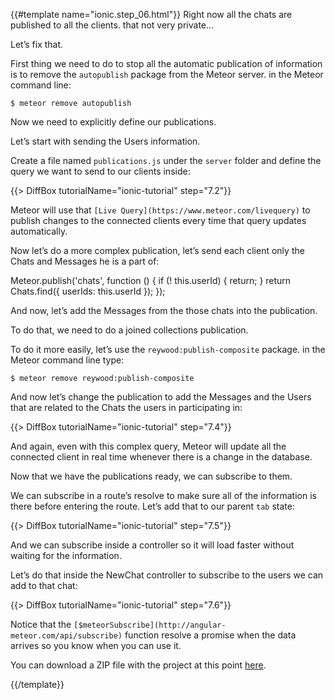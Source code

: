 {{#template name="ionic.step_06.html"}}
Right now all the chats are published to all the clients. that not very private…

Let’s fix that.

First thing we need to do to stop all the automatic publication of information is to remove the `autopublish` package from the Meteor server. in the Meteor command line:

    $ meteor remove autopublish

Now we need to explicitly define our publications.

Let’s start with sending the Users information.

Create a file named `publications.js` under the `server` folder and define the query we want to send to our clients inside:

{{> DiffBox tutorialName="ionic-tutorial" step="7.2"}}

Meteor will use that `[Live Query](https://www.meteor.com/livequery)` to publish changes to the connected clients every time that query updates automatically.

Now let’s do a more complex publication, let’s send each client only the Chats and Messages he is a part of:

  Meteor.publish('chats', function () {
       if (! this.userId) {
         return;
       }
       return Chats.find({ userIds: this.userId });
  });

And now, let’s add the Messages from the those chats into the publication.

To do that, we need to do a joined collections publication.

To do it more easily, let’s use the `reywood:publish-composite` package.  in the Meteor command line type:

    $ meteor remove reywood:publish-composite

And now let’s change the publication to add the Messages and the Users that are related to the Chats the users in participating in:

{{> DiffBox tutorialName="ionic-tutorial" step="7.4"}}

And again, even with this complex query, Meteor will update all the connected client in real time whenever there is a change in the database.

Now that we have the publications ready, we can subscribe to them.

We can subscribe in a route’s resolve to make sure all of the information is there before entering the route.
Let’s add that to our parent `tab` state:

{{> DiffBox tutorialName="ionic-tutorial" step="7.5"}}

And we can subscribe inside a controller so it will load faster without waiting for the information.

Let’s do that inside the NewChat controller to subscribe to the users we can add to that chat:

{{> DiffBox tutorialName="ionic-tutorial" step="7.6"}}

Notice that the `[$meteorSubscribe](http://angular-meteor.com/api/subscribe)` function resolve a promise when the data arrives so you know when you can use it.

You can download a ZIP file with the project at this point [here](https://github.com/idanwe/ionic-cli-meteor-whatsapp-tutorial/archive/dbb4b9cc0e3e98ef8e431f9fcc2c0c78d499fc8e.zip).

{{/template}}
